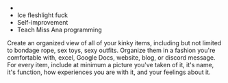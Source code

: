 * 
* Ice fleshlight fuck
* Self-improvement
* Teach Miss Ana programming



Create an organized view of all of your kinky items, including but not limited to bondage rope, sex toys, sexy outfits. Organize them in a fashion you're comfortable with, excel, Google Docs, website, blog, or discord message. For every item, include at minimum a picture you've taken of it, it's name, it's function, how experiences you are with it, and your feelings about it.
